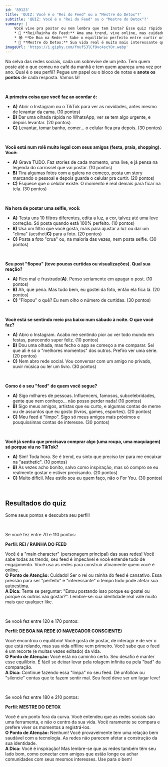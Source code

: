 ```yaml
---
id: '89123'
title: 'QUIZ: Você é o "Rei do Feed" ou o "Mestre do Detox"?'
subtitle: 'QUIZ: Você é o "Rei do Feed" ou o "Mestre do Detox"?'
summary: |
    Você vive pra postar ou nem lembra que tem Insta? Esse quiz rápido (com perguntas sobre seus hábitos) te ajuda a descobrir seu perfil:  
    * 👑 **Rei/Rainha do Feed:** Ama uma trend, vive online, mas cuidado com a pressão!  
    * 😎 **De Boa na Rede:** Sabe o equilíbrio perfeito entre curtir online e offline.  
    * 🧘 **Mestre do Detox:** Sua vida real é muito mais interessante que o feed.
imageUrl: 'https://i.giphy.com/fnufS3lCf9vc4scYOr.webp'
---
```


Na selva das redes sociais, cada um sobrevive de um jeito. Tem quem poste até o que comeu no café da manhã e tem quem apareça uma vez por ano. Qual é o seu perfil?
Pegue um papel ou o bloco de notas e **anote os pontos** de cada resposta. Vamos lá!

&nbsp;

**A primeira coisa que você faz ao acordar é:**
* **A)** Abrir o Instagram ou o TikTok para ver as novidades, antes mesmo de levantar da cama. (10 pontos)
* **B)** Dar uma olhada rápida no WhatsApp, ver se tem algo urgente, e depois levantar. (20 pontos)
* **C)** Levantar, tomar banho, comer... o celular fica pra depois. (30 pontos)

&nbsp;

**Você está num rolê muito legal com seus amigos (festa, praia, shopping). Você:**
* **A)** Grava TUDO. Faz stories de cada momento, uma live, e já pensa na legenda do carrossel que vai postar. (10 pontos)
* **B)** Tira algumas fotos com a galera no começo, posta um story marcando o pessoal e depois guarda o celular pra curtir. (20 pontos)
* **C)** Esquece que o celular existe. O momento é real demais para ficar na tela. (30 pontos)

&nbsp;

**Na hora de postar uma selfie, você:**
* **A)** Testa uns 10 filtros diferentes, edita a luz, a cor, talvez até uma leve correção. Só posta quando está 100% perfeito. (10 pontos)
* **B)** Usa um filtro que você gosta, mais para ajustar a luz ou dar um "clima" (aestheti**C)** para a foto. (20 pontos)
* **C)** Posta a foto "crua" ou, na maioria das vezes, nem posta selfie. (30 pontos)

&nbsp;

**Seu post "flopou" (teve poucas curtidas ou visualizações). Qual sua reação?**
* **A)** Fico mal e frustrado(**A)**. Penso seriamente em apagar o post. (10 pontos)
* **B)** Ah, que pena. Mas tudo bem, eu gostei da foto, então ela fica lá. (20 pontos)
* **C)** "Flopou" o quê? Eu nem olho o número de curtidas. (30 pontos)

&nbsp;

**Você está se sentindo meio pra baixo num sábado à noite. O que você faz?**
* **A)** Abro o Instagram. Acabo me sentindo pior ao ver todo mundo em festas, parecendo super feliz. (10 pontos)
* **B)** Dou uma olhada, mas fecho o app se começo a me comparar. Sei que ali é só o "melhores momentos" dos outros. Prefiro ver uma série. (20 pontos)
* **C)** Nem abro rede social. Vou conversar com um amigo no privado, ouvir música ou ler um livro. (30 pontos)

&nbsp;

**Como é o seu "feed" de quem você segue?**
* **A)** Sigo milhares de pessoas. Influencers, famosos, subcelebridades, gente que nem conheço... não posso perder nada! (10 pontos)
* **B)** Sigo meus amigos, artistas que eu curto, e algumas contas de meme ou de assuntos que eu gosto (livros, games, esportes). (20 pontos)
* **C)** Meu feed é "limpo". Sigo só meus amigos mais próximos e pouquíssimas contas de interesse. (30 pontos)

&nbsp;

**Você já sentiu que precisava comprar algo (uma roupa, uma maquiagem) só porque viu no TikTok?**
* **A)** Sim! Toda hora. Se é trend, eu sinto que preciso ter para me encaixar na "aesthetic". (10 pontos)
* **B)** Às vezes acho bonito, salvo como inspiração, mas só compro se eu realmente gostar e estiver precisando. (20 pontos)
* **C)** Muito difícil. Meu estilo sou eu quem faço, não o For You. (30 pontos)

&nbsp;

## **Resultados do quiz**

Some seus pontos e descubra seu perfil!

&nbsp;

Se você fez entre 70 e 110 pontos:

**Perfil: REI / RAINHA DO FEED**

Você é a "main character" (personagem principal) das suas redes! Você sabe todas as trends, seu feed é impecável e você entende tudo de engajamento. Você usa as redes para construir ativamente quem você é online.  
**O Ponto de Atenção:** Cuidado! Ser o rei ou rainha do feed é cansativo. Essa pressão para ser "perfeito" e "interessante" o tempo todo pode afetar sua autoestima.  
**A Dica:** Tente se perguntar: "Estou postando isso porque eu gostei ou porque os outros vão gostar?". Lembre-se: sua identidade real vale muito mais que qualquer like.

&nbsp;

Se você fez entre 120 e 170 pontos:

**Perfil: DE BOA NA REDE (O NAVEGADOR CONSCIENTE)**

Você encontrou o equilíbrio! Você gosta de postar, de interagir e de ver o que está rolando, mas sua vida offline vem primeiro. Você sabe que o feed é um recorte (e muitas vezes editado) da vida.  
**O Ponto de Atenção:** Você está no caminho certo. Seu desafio é manter esse equilíbrio. É fácil se deixar levar pela rolagem infinita ou pela "bad" da comparação.  
**A Dica:** Continue fazendo essa "limpa" no seu feed. Dê unfollow ou "silencie" contas que te fazem sentir mal. Seu feed deve ser um lugar leve!

&nbsp;

Se você fez entre 180 e 210 pontos:

**Perfil: MESTRE DO DETOX**

Você é um ponto fora da curva. Você entendeu que as redes sociais são uma ferramenta, e não o centro da sua vida. Você raramente se compara e prefere viver os momentos a registrá-los.  
**O Ponto de Atenção:** Nenhum! Você provavelmente tem uma relação bem saudável com a tecnologia. As redes não parecem afetar a construção da sua identidade.  
**A Dica:** Você é inspiração! Mas lembre-se que as redes também têm seu lado bom, como conectar com amigos que estão longe ou achar comunidades com seus mesmos interesses. Use para o bem!